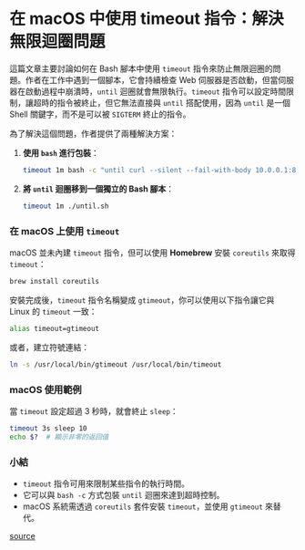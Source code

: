 # 在 macOS 中使用 timeout 指令：解決無限迴圈問題

這篇文章主要討論如何在 Bash 腳本中使用 `timeout` 指令來防止無限迴圈的問題。作者在工作中遇到一個腳本，它會持續檢查 Web 伺服器是否啟動，但當伺服器在啟動過程中崩潰時，`until` 迴圈就會無限執行。`timeout` 指令可以設定時間限制，讓超時的指令被終止，但它無法直接與 `until` 搭配使用，因為 `until` 是一個 Shell 關鍵字，而不是可以被 `SIGTERM` 終止的指令。

為了解決這個問題，作者提供了兩種解決方案：
1. **使用 `bash` 進行包裝**：
   ```bash
   timeout 1m bash -c "until curl --silent --fail-with-body 10.0.0.1:8080/health; do sleep 1; done"
   ```
2. **將 `until` 迴圈移到一個獨立的 Bash 腳本**：
   ```bash
   timeout 1m ./until.sh
   ```

### 在 macOS 上使用 `timeout`
macOS 並未內建 `timeout` 指令，但可以使用 **Homebrew** 安裝 `coreutils` 來取得 `timeout`：
```bash
brew install coreutils
```
安裝完成後，`timeout` 指令名稱變成 `gtimeout`，你可以使用以下指令讓它與 Linux 的 `timeout` 一致：
```bash
alias timeout=gtimeout
```
或者，建立符號連結：
```bash
ln -s /usr/local/bin/gtimeout /usr/local/bin/timeout
```

### macOS 使用範例
當 `timeout` 設定超過 3 秒時，就會終止 `sleep`：
```bash
timeout 3s sleep 10
echo $?  # 顯示非零的返回值
```

### 小結
- `timeout` 指令可用來限制某些指令的執行時間。
- 它可以與 `bash -c` 方式包裝 `until` 迴圈來達到超時控制。
- macOS 系統需透過 `coreutils` 套件安裝 `timeout`，並使用 `gtimeout` 來替代。


[source](https://heitorpb.github.io/bla/timeout)
